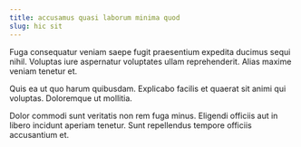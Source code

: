 ```yaml
---
title: accusamus quasi laborum minima quod
slug: hic sit
---
```


Fuga consequatur veniam saepe fugit praesentium expedita ducimus sequi nihil. Voluptas iure aspernatur voluptates ullam reprehenderit. Alias maxime veniam tenetur et.

Quis ea ut quo harum quibusdam. Explicabo facilis et quaerat sit animi qui voluptas. Doloremque ut mollitia.

Dolor commodi sunt veritatis non rem fuga minus. Eligendi officiis aut in libero incidunt aperiam tenetur. Sunt repellendus tempore officiis accusantium et.
